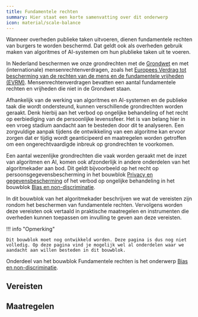 ```yaml
---
title: Fundamentele rechten
summary: Hier staat een korte samenvatting over dit onderwerp
icon: material/scale-balance
---
```


Wanneer overheden publieke taken uitvoeren, dienen fundamentele rechten van burgers te worden beschermd. 
Dat geldt ook als overheden gebruik maken van algoritmes of AI-systemen om hun plublieke taken uit te voeren.  

In Nederland beschermen we onze grondrechten met de [Grondwet](https://www.denederlandsegrondwet.nl/id/vlxups19rfoe/hoofdstuk_1_grondrechten) en met (internationale) mensenrechtenverdragen, zoals het [Europees Verdrag tot bescherming van de rechten van de mens en de fundamentele vrijheden (EVRM)](https://eur-lex.europa.eu/legal-content/NL/TXT/?uri=LEGISSUM:eu_human_rights_convention).
Mensenrechtenverdragen bevatten een aantal fundamentele rechten en vrijheden die niet in de Grondwet staan.  

Afhankelijk van de werking van algoritmes en AI-systemen en de publieke taak die wordt ondersteund, kunnen verschillende grondrechten worden geraakt. 
Denk hierbij aan het verbod op ongelijke behandeling of het recht op eerbiediging van de persoonlijke levenssfeer. 
Het is van belang hier in een vroeg stadium aandacht aan te besteden door dit te analyseren. 
Een zorgvuldige aanpak tijdens de ontwikkeling van een algoritme kan ervoor zorgen dat er tijdig wordt geanticipeerd en maatregelen worden getroffen om een ongerechtvaardigde inbreuk op grondrechten te voorkomen. 

Een aantal wezenlijke grondrechten die vaak worden geraakt met de inzet van algoritmen en AI, komen ook afzonderlijk in andere onderdelen van het algoritmekader aan bod. 
Dit geldt bijvoorbeeld op het recht op persoonsgegevensbescherming in het bouwblok [Privacy en gegevensbescherming](../../bouwblokken/privacy-en-gegevensbescherming.md) of het verbod op ongelijke behandeling in het bouwblok [Bias en non-discriminatie](../../bouwblokken/fundamentele-rechten/non-discrminatie.md).  

In dit bouwblok van het algoritmekader beschrijven we wat de vereisten zijn rondom het beschermen van fundamentele rechten. 
Vervolgens worden deze vereisten ook vertaald in praktische maatregelen en instrumenten die overheden kunnen toepassen om invulling te geven aan deze vereisten.  

!!! info "Opmerking"

    Dit bouwblok moet nog ontwikkeld worden. Deze pagina is dus nog niet volledig. Op deze pagina vind je mogelijk wel al onderdelen waar we aandacht aan willen besteden in dit bouwblok. 

Onderdeel van het bouwblok Fundamentele rechten is het onderwerp [Bias en non-discriminatie](non-discriminatie.md). 

## Vereisten

<!-- list_vereisten bouwblok/fundamentele-rechten -->

## Maatregelen

<!-- list_maatregelen bouwblok/fundamentele-rechten -->
